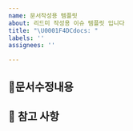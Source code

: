 ```yaml
---
name: 문서작성용 템플릿
about: 리드미 작성용 이슈 템플릿 입니다
title: "\U0001F4DCdocs: "
labels: ''
assignees: ''

---
```


## 📜문서수정내용
<!-- 작성내용을 간단히 리스트형식으로 적어주세요 -->

## 📄 참고 사항
